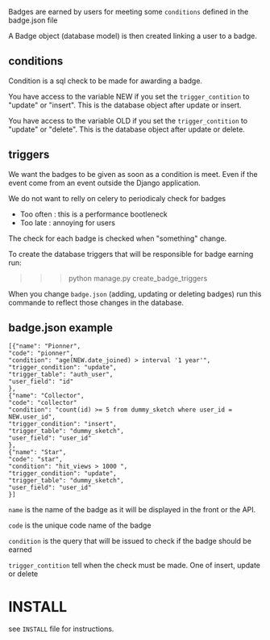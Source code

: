 Badges are earned by users for meeting some `conditions` defined
in the badge.json file

A Badge object (database model) is then created linking a user to a badge.

conditions
----------

Condition is a sql check to be made for awarding a badge.

You have access to the variable NEW if you set the `trigger_contition`
to "update" or "insert". This is the database object after update or insert.

You have access to the variable OLD if you set the `trigger_contition`
to "update" or "delete". This is the database object after update or delete.


triggers
--------

We want the badges to be given as soon as a condition is meet. Even if
the event come from an event outside the Django application.

We do not want to relly on celery to periodicaly check for badges

- Too often : this is a performance bootleneck
- Too late : annoying for users

The check for each badge is checked when "something" change.

To create the database triggers that will be responsible for badge earning run:

>>> python manage.py create_badge_triggers

When you change `badge.json` (adding, updating or deleting badges) run this commande to reflect those changes in the database.

badge.json example
------------------
```
[{"name": "Pionner",
"code": "pionner",
"condition": "age(NEW.date_joined) > interval '1 year'",
"trigger_condition": "update",
"trigger_table": "auth_user",
"user_field": "id"
},
{"name": "Collector",
"code": "collector"
"condition": "count(id) >= 5 from dummy_sketch where user_id = NEW.user_id",
"trigger_condition": "insert",
"trigger_table": "dummy_sketch",
"user_field": "user_id"
},
{"name": "Star",
"code": "star",
"condition": "hit_views > 1000 ",
"trigger_condition": "update",
"trigger_table": "dummy_sketch",
"user_field": "user_id"
}]
```
`name` is the name of the badge as it will be displayed in the front or the API.

`code` is the unique code name of the badge

`condition` is the query that will be issued to check if the badge
should be earned

`trigger_contition` tell when the check must be made. One of insert,
update or delete

INSTALL
=======

see `INSTALL` file for instructions.
